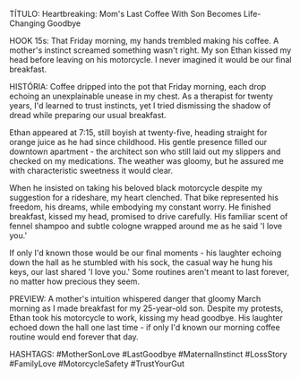 TÍTULO: Heartbreaking: Mom's Last Coffee With Son Becomes Life-Changing Goodbye

HOOK 15s:
That Friday morning, my hands trembled making his coffee. A mother's instinct screamed something wasn't right. My son Ethan kissed my head before leaving on his motorcycle. I never imagined it would be our final breakfast.

HISTÓRIA:
Coffee dripped into the pot that Friday morning, each drop echoing an unexplainable unease in my chest. As a therapist for twenty years, I'd learned to trust instincts, yet I tried dismissing the shadow of dread while preparing our usual breakfast.

Ethan appeared at 7:15, still boyish at twenty-five, heading straight for orange juice as he had since childhood. His gentle presence filled our downtown apartment - the architect son who still laid out my slippers and checked on my medications. The weather was gloomy, but he assured me with characteristic sweetness it would clear.

When he insisted on taking his beloved black motorcycle despite my suggestion for a rideshare, my heart clenched. That bike represented his freedom, his dreams, while embodying my constant worry. He finished breakfast, kissed my head, promised to drive carefully. His familiar scent of fennel shampoo and subtle cologne wrapped around me as he said 'I love you.'

If only I'd known those would be our final moments - his laughter echoing down the hall as he stumbled with his sock, the casual way he hung his keys, our last shared 'I love you.' Some routines aren't meant to last forever, no matter how precious they seem.

PREVIEW:
A mother's intuition whispered danger that gloomy March morning as I made breakfast for my 25-year-old son. Despite my protests, Ethan took his motorcycle to work, kissing my head goodbye. His laughter echoed down the hall one last time - if only I'd known our morning coffee routine would end forever that day.

HASHTAGS:
#MotherSonLove #LastGoodbye #MaternalInstinct #LossStory #FamilyLove #MotorcycleSafety #TrustYourGut